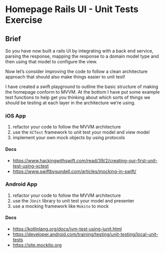 # Homepage Rails UI - Unit Tests Exercise

## Brief

So you have now built a rails UI by integrating with a back end service, parsing the response, mapping the response to a domain model type and then using that model to configure the view. 

Now let’s consider improving the code to follow a clean architecture approach that should also make things easier to unit test! 

I have created a swift playground to outline the basic structure of making the homepage conform to MVVM. At the bottom I have put some example test functions to help get you thinking about which sorts of things we should be testing at each layer in the architecture we’re using. 

### iOS App

1. refactor your code to follow the MVVM architecture
2. use the `XCTest` framework to unit test your model and view model
3. implement your own mock objects by using protocols


#### Docs
- https://www.hackingwithswift.com/read/39/2/creating-our-first-unit-test-using-xctest
- https://www.swiftbysundell.com/articles/mocking-in-swift/

### Android App

1. refactor your code to follow the MVVM architecture  
2. use the `JUnit` library to unit test your model and presenter
3. use a mocking framework like `Mokito` to mock 

#### Docs
- https://kotlinlang.org/docs/jvm-test-using-junit.html
- https://developer.android.com/training/testing/unit-testing/local-unit-tests
- https://site.mockito.org
